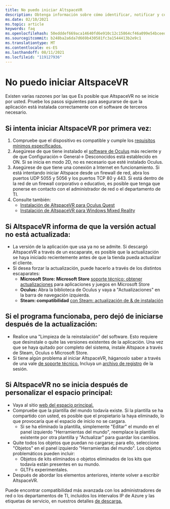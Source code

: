 ```yaml
---
title: No puedo iniciar AltspaceVR
description: Obtenga información sobre cómo identificar, notificar y corregir cualquier problema relacionado con el inicio del entorno altspaceVR.
ms.date: 02/10/2021
ms.topic: article
keywords: faq
ms.openlocfilehash: 50edddef669aca14640fd6e910c12c15864cf46a099e54bceed40494e9817de4
ms.sourcegitcommit: b248ba2a6da7d669b430581fc3a1544413b2e9c1
ms.translationtype: MT
ms.contentlocale: es-ES
ms.lasthandoff: 08/11/2021
ms.locfileid: "119127936"
---
```

# <a name="i-cant-launch-altspacevr"></a>No puedo iniciar AltspaceVR

Existen varias razones por las que Es posible que AltspaceVR no se inicie por usted. Pruebe los pasos siguientes para asegurarse de que la aplicación está instalada correctamente con el software de terceros necesario.

## <a name="if-youre-trying-to-launch-altspacevr-for-the-first-time"></a>Si intenta iniciar AltspaceVR por primera vez:

1. Compruebe que el dispositivo es compatible y cumple los [requisitos mínimos especificados.](../getting-started/system-requirements.md)
2. Asegúrese de que tiene instalado el [software de Oculus](https://www.oculus.com/setup) más reciente y de que Configuración-> General-> Desconocidos está establecido en ON. Si se inicia en modo 2D, no es necesario que esté instalado Oculus.
3. Asegúrese de que tiene una conexión a Internet en funcionamiento. Si está intentando iniciar Altspace desde un firewall de red, abra los puertos UDP 5055 y 5056 y los puertos TCP 80 y 443. Si está dentro de la red de un firewall corporativo o educativo, es posible que tenga que ponerse en contacto con el administrador de red o el departamento de TI.
4. Consulte también:
    * [Instalación de AltspaceVR para Oculus Quest](../getting-started/oculus-installation.md)
    * [Instalación de AltspaceVR para Windows Mixed Reality](../getting-started/wmr-installation.md)

## <a name="if-altspacevr-reports-that-the-current-version-is-out-of-date"></a>Si AltspaceVR informa de que la versión actual no está actualizada:

* La versión de la aplicación que usa ya no se admite. Si descargó AltspaceVR a través de un escaparate, es posible que la actualización se haya iniciado recientemente antes de que la tienda pueda actualizar el cliente.
* Si desea forzar la actualización, puede hacerlo a través de los distintos escaparates:
    * **Microsoft Store: Microsoft Store** [soporte técnico: obtener actualizaciones](https://support.microsoft.com/account-billing/get-updates-for-apps-and-games-in-microsoft-store-a1fe19c0-532d-ec47-7035-d1c5a1dd464f) para aplicaciones y juegos en Microsoft Store
    * **Oculus:** Abra la biblioteca de Oculus y vaya a "Actualizaciones" en la barra de navegación izquierda.
    * **Steam: compatibilidad** [con Steam: actualización de & de instalación](https://support.steampowered.com/kb_article.php?ref=2274-IFLV-5334)

## <a name="if-the-program-was-working-but-ceased-to-launch-after-update"></a>Si el programa funcionaba, pero dejó de iniciarse después de la actualización:

* Realice una "Limpieza de la reinstalación" del software. Esto requiere que desinstale o quite las versiones existentes de la aplicación. Una vez que se haya quitado por completo del sistema, instale Altspace a través de Steam, Oculus o Microsoft Store.
* Si tiene algún problema al iniciar AltspaceVR, háganoslo saber a través de una vale [de soporte técnico.](https://help.altvr.com/hc/requests/new) Incluya un [archivo de registro](uploading-client-logs.md) de la sesión.

## <a name="if-altspacevr-fails-to-launch-after-customizing-your-home-space"></a>Si AltspaceVR no se inicia después de personalizar el espacio principal:

* Vaya al sitio [web del espacio principal.](https://account.altvr.com/users/sign_in)
* Compruebe que la plantilla del mundo todavía existe. Si la plantilla se ha compartido con usted, es posible que el propietario la haya eliminado, lo que provocaría que el espacio de inicio no se cargara.
    * Si se ha eliminado la plantilla, simplemente "Editar" el mundo en el panel izquierdo "Herramientas del mundo", reemplace la plantilla existente por otra plantilla y "Actualizar" para guardar los cambios.
* Quite todos los objetos que puedan no cargarse; para ello, seleccione "Objetos" en el panel izquierdo "Herramientas del mundo". Los objetos problemáticos pueden incluir:
    * Objetos de kits eliminados o objetos eliminados de los kits que todavía están presentes en su mundo.
    * GLTFs experimentales.
* Después de abordar los elementos anteriores, intente volver a escribir AltspaceVR.

Puede encontrar compatibilidad más avanzada con los administradores de red o los departamentos de TI, incluidos los intervalos IP de Azure y las etiquetas de servicio, en nuestros detalles [de descarga.](https://www.microsoft.com/en-us/download/details.aspx?id=56519)